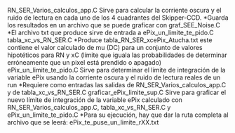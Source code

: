 RN_SER_Varios_calculos_app.C
Sirve para calcular la corriente oscura y el ruido de lectura en cada uno de los 4 cuadrantes del Skipper-CCD. 
*Guarda los resultados en un archivo que se puede graficar con graf_SEE_Noise.C
*El archivo txt que produce sirve de entrada a ePix_un_limite_te_pido.C
tabla_xc_vs_RN_SER.C
*Produce tabla_RN_SER_xcePix_Atucha.txt
este contiene el valor calculado de mu (DC) para un conjunto de valores hipotéticos para RN y xC (límite que iguala las probabilidades de determinar erróneamente que un pixel está prendido o apagado)
ePix_un_limite_te_pido.C
Sirve para determinar el límite de integración de la variable ePix usando la corriente oscura y el ruido de lectura reales de un run
*Requiere como entradas las salidas de RN_SER_Varios_calculos_app.C y de tabla_xc_vs_RN_SER.C
graficar_ePix_limite_sup.C
Sirve para graficar el nuevo límite de integración de la variable ePix calculado con RN_SER_Varios_calculos_app.C, 
tabla_xc_vs_RN_SER.C y ePix_un_limite_te_pido.C 
*Para su ejecución, hay que dar la ruta completa al archivo que se leerá: ePix_te_puse_un_limite_rXX.txt 
